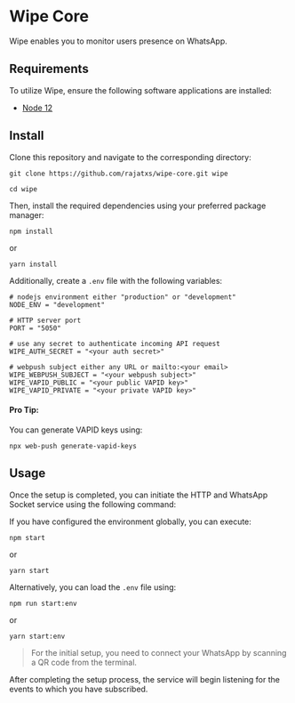 # Wipe Core

Wipe enables you to monitor users presence on WhatsApp.

## Requirements

To utilize Wipe, ensure the following software applications are installed:

- [Node 12](https://nodejs.org)

## Install

Clone this repository and navigate to the corresponding directory:

```shell
git clone https://github.com/rajatxs/wipe-core.git wipe
```

```shell
cd wipe
```

Then, install the required dependencies using your preferred package manager:

```shell
npm install
```

or

```shell
yarn install
```

Additionally, create a `.env` file with the following variables:

```shell
# nodejs environment either "production" or "development"
NODE_ENV = "development"

# HTTP server port
PORT = "5050"

# use any secret to authenticate incoming API request
WIPE_AUTH_SECRET = "<your auth secret>"

# webpush subject either any URL or mailto:<your email>
WIPE_WEBPUSH_SUBJECT = "<your webpush subject>"
WIPE_VAPID_PUBLIC = "<your public VAPID key>"
WIPE_VAPID_PRIVATE = "<your private VAPID key>"
```

#### Pro Tip:

You can generate VAPID keys using:

```shell
npx web-push generate-vapid-keys
```

## Usage

Once the setup is completed, you can initiate the HTTP and WhatsApp Socket service using the following command:

If you have configured the environment globally, you can execute:

```shell
npm start
```
or
```shell
yarn start
```

Alternatively, you can load the `.env` file using:

```shell
npm run start:env
```

or

```shell
yarn start:env
```

> For the initial setup, you need to connect your WhatsApp by scanning a QR code from the terminal.

After completing the setup process, the service will begin listening for the events to which you have subscribed.
